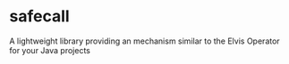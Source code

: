 # safecall
A lightweight library providing an mechanism similar to the Elvis Operator for your Java projects

